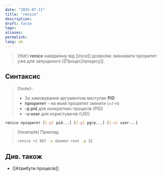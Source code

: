 ```yaml
---
date: "2025-07-11"
title: "renice"
description: 
draft: false
tags: 
aliases: 
permalink: 
lang: uk
---
```


> [!tldr]
> **renice** навідмінну від [[nice]] дозволяє змінювати пріоритет уже для запущеного [[Процес|процесу]].

## Синтаксис

> [!note]-
> - За замовування аргументом виступає **PID**
> - **пріоритет** - на який пріоритет змінити (+/-n)
> - **-p pid** для конкретних процесів (PID)
> - **-u user** для користувачів (UID)

```bash
renice пріоритет [[-p] pid...] [[-g] pgrp...] [[-u] user...]
```

> [!example] Приклад
> ```bash
> renice +1 987 -u daemon root -p 32
> ```

## Див. також

- [[Атрибути процесів]]